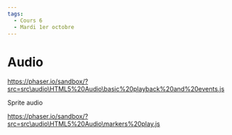 ```yaml
---
tags:
  - Cours 6
  - Mardi 1er octobre
---
```


# Audio

https://phaser.io/sandbox/?src=src\audio\HTML5%20Audio\basic%20playback%20and%20events.js

Sprite audio

https://phaser.io/sandbox/?src=src\audio\HTML5%20Audio\markers%20play.js